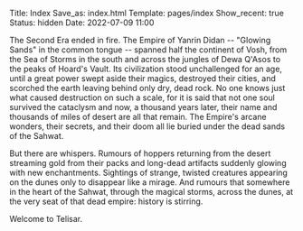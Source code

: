 Title: Index
Save_as: index.html
Template: pages/index
Show_recent: true
Status: hidden
Date: 2022-07-09 11:00


The Second Era ended in fire. The Empire of Yanrin Didan -- "Glowing Sands" in the common tongue -- spanned half the continent of Vosh, from the Sea of Storms in the south and across the jungles of Dewa Q'Asos to the peaks of Hoard's Vault. Its civilization stood unchallenged for an age, until a great power swept aside their magics, destroyed their cities, and scorched the earth leaving behind only dry, dead rock. No one knows just what caused destruction on such a scale, for it is said that not one soul survived the cataclysm and now, a thousand years later, their name and thousands of miles of desert are all that remain. The Empire's arcane wonders, their secrets, and their doom all lie buried under the dead sands of the Sahwat.

But there are whispers. Rumours of hoppers returning from the desert streaming gold from their packs and long-dead artifacts suddenly glowing with new enchantments. Sightings of strange, twisted creatures appearing on the dunes only to disappear like a mirage. And rumours that somewhere in the heart of the Sahwat, through the magical storms, across the dunes, at the very seat of that dead empire: history is stirring.

Welcome to Telisar.


